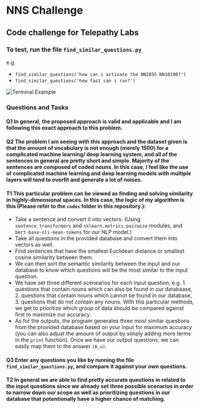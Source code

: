 # NNS Challenge
## Code challenge for Telepathy Labs  

### To test, run the file `find_similar_questions.py`

e.g.  
- `find_similar_questions('how can i activate the NN2055 NN10190?')` 
- `find_similar_questions('how fast can i run?')`

![Terminal Example](https://i.ibb.co/gZckJW1/Screen-Shot-2021-10-07-at-7-05-37-PM.png)

### Questions and Tasks

#### Q1 In general, the proposed approach is valid and applicable and I am following this exact approach to this problem.

#### Q2 The problem I am seeing with this approach and the dataset given is that the amount of vocabulary is not enough (merely 1500) for a complicated machine learning/ deep learning system, and all of the sentences in general are pretty short and simple. Majority of the sentences are composed of coded nouns. In this case, I feel like the use of complicated machine learning and deep learning models with multiple layers will tend to overfit and generate a lot of noises.

#### T1 This particular problem can be viewed as finding and solving similarity in highly-dimensional spaces. In this case, the logic of my algorithm is this (Please refer to the `codes` folder in this repository.): 
- Take a sentence and convert it into vectors. (Using `sentence_transformers` and `sklearn.metrics.pairwise` modules, and `bert-base-nli-mean-tokens` for our NLP model.)
- Take all questions in the provided database and convert them into vectors as well.
- Find sentences that have the smallest Euclidean distance or smallest cosine similarity between them.
- We can then sort the semantic similarity between the input and our database to know which questions will be the most similar to the input question.
- We have set three different scenearios for each input question, e.g. 1. questions that contain nouns which can also be found in our databaase, 2. questions that contain nouns which cannot be found in our database, 3. questions that do not contain any nouns. With this particular methods, we get to prioritize which group of data should be compared against first to maximize our accuracy.
- As for the outputs, the program generates three most similar questions from the provided database based on your input for maximum accuracy (you can also adjust the amount of output by simply adding more terms in the `print` function). Once we have our output questions, we can easily map them to the answer `(A_u)`.

#### Q3 Enter any questions you like by running the file `find_similar_questions.py`, and compare it against your own questions.

#### T2 In general we are able to find pretty accurate questions in related to the input questions since we already set three possible scenarios in order to narrow down our scope as well as prioritizing questions in our database that potentionally have a higher chance of matching.